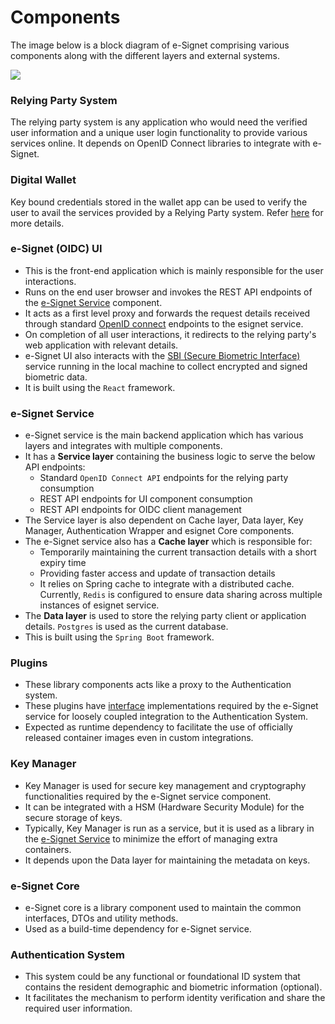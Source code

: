 # Components

The image below is a block diagram of e-Signet comprising various components along with the different layers and external systems.

![](\_images/esignet-components-updated.png)

### Relying Party System

The relying party system is any application who would need the verified user information and a unique user login functionality to provide various services online. It depends on OpenID Connect libraries to integrate with e-Signet.

### Digital Wallet

Key bound credentials stored in the wallet app can be used to verify the user to avail the services provided by a Relying Party system. Refer [here](integration-guides/authentication-system-integration#keybinder) for more details.

### **e-Signet (OIDC) UI**

* This is the front-end application which is mainly responsible for the user interactions.
* Runs on the end user browser and invokes the REST API endpoints of the [e-Signet Service](components#e-signet-service) component.
* It acts as a first level proxy and forwards the request details received through standard [OpenID connect](https://openid.net/connect/) endpoints to the esignet service.
* On completion of all user interactions, it redirects to the relying party's web application with relevant details.
* e-Signet UI also interacts with the [SBI (Secure Biometric Interface)](https://app.gitbook.com/s/-M1R77ZUwR6XwtPjJIVm/biometrics/mosip-device-service-specification) service running in the local machine to collect encrypted and signed biometric data.
* It is built using the `React` framework.

### **e-Signet Service**

* e-Signet service is the main backend application which has various layers and integrates with multiple components.
* It has a **Service layer** containing the business logic to serve the below API endpoints:
  * Standard `OpenID Connect API` endpoints for the relying party consumption
  * REST API endpoints for UI component consumption
  * REST API endpoints for OIDC client management
* The Service layer is also dependent on Cache layer, Data layer, Key Manager, Authentication Wrapper and esignet Core components.
* The e-Signet service also has a **Cache layer** which is responsible for:
  * Temporarily maintaining the current transaction details with a short expiry time
  * Providing faster access and update of transaction details
  * It relies on Spring cache to integrate with a distributed cache. Currently, `Redis` is configured to ensure data sharing across multiple instances of esignet service.
* The **Data layer** is used to store the relying party client or application details. `Postgres` is used as the current database.
* This is built using the `Spring Boot` framework.

### Plugins

* These library components acts like a proxy to the Authentication system.
* These plugins have [interface](integration-guides/authentication-system-integration) implementations required by the e-Signet service for loosely coupled integration to the Authentication System.
* Expected as runtime dependency to facilitate the use of officially released container images even in custom integrations.

### Key Manager

* Key Manager is used for secure key management and cryptography functionalities required by the e-Signet service component.
* It can be integrated with a HSM (Hardware Security Module) for the secure storage of keys.
* Typically, Key Manager is run as a service, but it is used as a library in the [e-Signet Service](components#e-signet-service) to minimize the effort of managing extra containers.
* It depends upon the Data layer for maintaining the metadata on keys.

### **e-Signet Core**

* e-Signet core is a library component used to maintain the common interfaces, DTOs and utility methods.
* Used as a build-time dependency for e-Signet service.

### **Authentication System**

* This system could be any functional or foundational ID system that contains the resident demographic and biometric information (optional).
* It facilitates the mechanism to perform identity verification and share the required user information.
